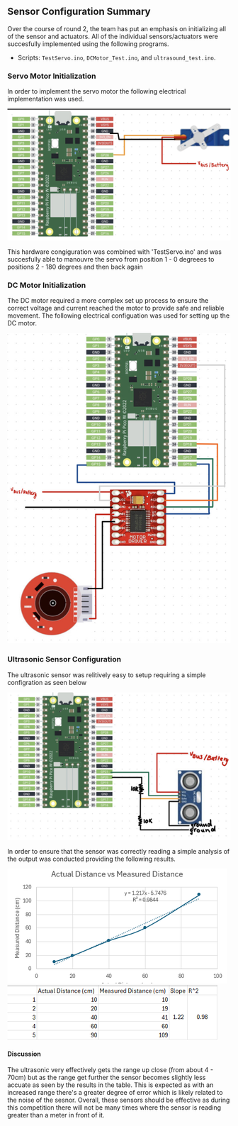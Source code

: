 ## Sensor Configuration Summary
Over the course of round 2, the team has put an emphasis on initializing all of the sensor and actuators. All of the individual sensors/actuators were succesfully implemented using the following programs.

- Scripts: `TestServo.ino`, `DCMotor_Test.ino`, and `ultrasound_test.ino`.

### Servo Motor Initialization
In order to implement the servo motor the following electrical implementation was used. 

![Cardboard Prototype Image](IMG_0356.jpeg) 

This hardware congiguration was combined with 'TestServo.ino' and was succesfully able to manouvre the servo from position 1 - 0 degreees to positions 2 - 180 degrees and then back again

### DC Motor Initialization
The DC motor required a more complex set up process to ensure the correct voltage and current reached the motor to provide safe and reliable movement. The following electrical configuation was used for setting up the DC motor.

![Cardboard Prototype Image](IMG_0358.jpeg) 

###  Ultrasonic Sensor Configuration
The ultrasonic sensor was relitively easy to setup requiring a simple configration as seen below

![Cardboard Prototype Image](IMG_0354.jpeg) 

In order to ensure that the sensor was correctly reading a simple analysis of the output was conducted providing the following results.

![Cardboard Prototype Image](Screenshot_2025-01-28_152330.png) 
![Cardboard Prototype Image](Screenshot_2025-01-28_152352.png) 

#### Discussion

The ultrasonic very effectively gets the range up close (from about 4 - 70cm) but as the range get further the sensor becomes slightly less accuate as seen by the results in the table. This is expected as with an increased range there's a greater degree of error which is likely related to the noise of the sesnor. Overall, these sensors should be effective as during this competition there will not be many times where the sensor is reading greater than a meter in front of it.

